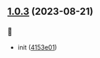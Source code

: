 ## [1.0.3](https://github.com/kongnet/mbig/compare/4153e01310d84279233843ca0caee7aa30242cb2...v1.0.3) (2023-08-21)


### :art:

* init ([4153e01](https://github.com/kongnet/mbig/commit/4153e01310d84279233843ca0caee7aa30242cb2))



